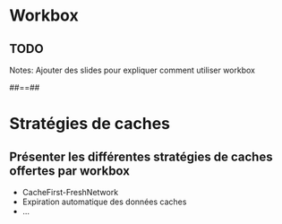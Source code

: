 # Workbox

## **TODO**

Notes:
Ajouter des slides pour expliquer comment utiliser workbox

##==##

# Stratégies de caches

## Présenter les différentes stratégies de caches offertes par workbox

- CacheFirst-FreshNetwork
- Expiration automatique des données caches
- ...
